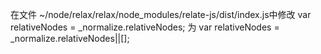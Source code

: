 在文件 ~/node/relax/relax/node_modules/relate-js/dist/index.js中修改
var relativeNodes = _normalize.relativeNodes;
为
var relativeNodes = _normalize.relativeNodes||[];


